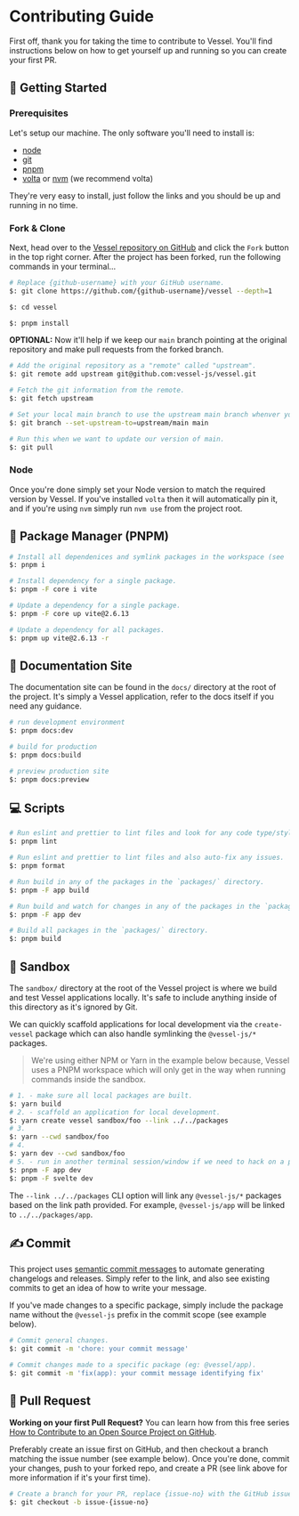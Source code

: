 # Contributing Guide

First off, thank you for taking the time to contribute to Vessel. You'll find instructions below
on how to get yourself up and running so you can create your first PR.

## 🎒 Getting Started

### Prerequisites

Let's setup our machine. The only software you'll need to install is:

- [node](https://nodejs.org/en/download)
- [git](https://git-scm.com/downloads)
- [pnpm](https://pnpm.io/installation)
- [volta](https://docs.volta.sh/guide) or [nvm](https://github.com/nvm-sh/nvm)
  (we recommend volta)

They're very easy to install, just follow the links and you should be up and running in no time.

### Fork & Clone

Next, head over to the [Vessel repository on GitHub][vessel] and click the `Fork` button in the
top right corner. After the project has been forked, run the following commands in your terminal...

```bash
# Replace {github-username} with your GitHub username.
$: git clone https://github.com/{github-username}/vessel --depth=1

$: cd vessel

$: pnpm install
```

**OPTIONAL:** Now it'll help if we keep our `main` branch pointing at the original repository and make
pull requests from the forked branch.

```bash
# Add the original repository as a "remote" called "upstream".
$: git remote add upstream git@github.com:vessel-js/vessel.git

# Fetch the git information from the remote.
$: git fetch upstream

# Set your local main branch to use the upstream main branch whenver you run `git pull`.
$: git branch --set-upstream-to=upstream/main main

# Run this when we want to update our version of main.
$: git pull
```

### Node

Once you're done simply set your Node version to match the required version by Vessel. If you've
installed `volta` then it will automatically pin it, and if you're using `nvm` simply run `nvm use`
from the project root.

## 💼 Package Manager (PNPM)

```bash
# Install all dependenices and symlink packages in the workspace (see `pnpm-workspace.yaml`).
$: pnpm i

# Install dependency for a single package.
$: pnpm -F core i vite

# Update a dependency for a single package.
$: pnpm -F core up vite@2.6.13

# Update a dependency for all packages.
$: pnpm up vite@2.6.13 -r
```

## 📝 Documentation Site

The documentation site can be found in the `docs/` directory at the root of the project. It's
simply a Vessel application, refer to the docs itself if you need any guidance.

```bash
# run development environment
$: pnpm docs:dev

# build for production
$: pnpm docs:build

# preview production site
$: pnpm docs:preview
```

## 💻 Scripts

```bash
# Run eslint and prettier to lint files and look for any code type/style/format issues.
$: pnpm lint

# Run eslint and prettier to lint files and also auto-fix any issues.
$: pnpm format

# Run build in any of the packages in the `packages/` directory.
$: pnpm -F app build

# Run build and watch for changes in any of the packages in the `packages/` directory.
$: pnpm -F app dev

# Build all packages in the `packages/` directory.
$: pnpm build
```

## 🧪 Sandbox

The `sandbox/` directory at the root of the Vessel project is where we build and test Vessel
applications locally. It's safe to include anything inside of this directory as it's ignored
by Git.

We can quickly scaffold applications for local development via the `create-vessel` package which
can also handle symlinking the `@vessel-js/*` packages.

> We're using either NPM or Yarn in the example below because, Vessel uses a PNPM workspace which
> will only get in the way when running commands inside the sandbox.

```bash
# 1. - make sure all local packages are built.
$: yarn build
# 2. - scaffold an application for local development.
$: yarn create vessel sandbox/foo --link ../../packages
# 3.
$: yarn --cwd sandbox/foo
# 4.
$: yarn dev --cwd sandbox/foo
# 5. - run in another terminal session/window if we need to hack on a package.
$: pnpm -F app dev
$: pnpm -F svelte dev
```

The `--link ../../packages` CLI option will link any `@vessel-js/*` packages based on the link path
provided. For example, `@vessel-js/app` will be linked to `../../packages/app`.

## ✍️ Commit

This project uses [semantic commit messages][semantic-commit-style] to automate generating
changelogs and releases. Simply refer to the link, and also see existing commits to get an idea
of how to write your message.

If you've made changes to a specific package, simply include the package name without the
`@vessel-js` prefix in the commit scope (see example below).

```bash
# Commit general changes.
$: git commit -m 'chore: your commit message'

# Commit changes made to a specific package (eg: @vessel/app).
$: git commit -m 'fix(app): your commit message identifying fix'
```

## 🎉 Pull Request

**Working on your first Pull Request?** You can learn how from this free series
[How to Contribute to an Open Source Project on GitHub][pr-beginner-series].

Preferably create an issue first on GitHub, and then checkout a branch matching the issue number
(see example below). Once you're done, commit your changes, push to your forked repo, and create
a PR (see link above for more information if it's your first time).

```bash
# Create a branch for your PR, replace {issue-no} with the GitHub issue number.
$: git checkout -b issue-{issue-no}
```

[vessel]: https://github.com/vessel-js/vessel
[npm]: https://www.npmjs.com
[monorepo]: https://en.wikipedia.org/wiki/Monorepo
[semantic-commit-style]: https://gist.github.com/joshbuchea/6f47e86d2510bce28f8e7f42ae84c716
[pr-beginner-series]: https://app.egghead.io/courses/how-to-contribute-to-an-open-source-project-on-github
